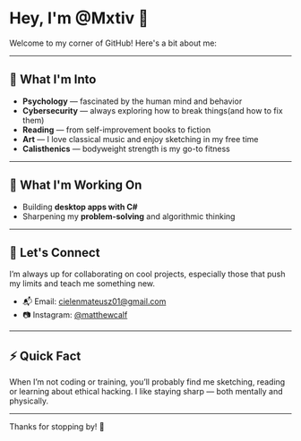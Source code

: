 # Hey, I'm @Mxtiv 👋

Welcome to my corner of GitHub! Here's a bit about me:

---

## 🎯 What I'm Into
- **Psychology** — fascinated by the human mind and behavior
- **Cybersecurity** — always exploring how to break things(and how to fix them)
- **Reading** — from self-improvement books to fiction
- **Art** — I love classical music and enjoy sketching in my free time  
- **Calisthenics** — bodyweight strength is my go-to fitness

---

## 🚀 What I'm Working On
- Building **desktop apps with C#**
- Sharpening my **problem-solving** and algorithmic thinking

---

## 🤝 Let's Connect
I’m always up for collaborating on cool projects, especially those that push my limits and teach me something new.

- 📬 Email: [cielenmateusz01@gmail.com](mailto:cielenmateusz01@gmail.com)  
- 📷 Instagram: [@matthewcalf](https://instagram.com/matthewcalf)

---

## ⚡ Quick Fact
When I’m not coding or training, you’ll probably find me sketching, reading or learning about ethical hacking. I like staying sharp — both mentally and physically.

---

Thanks for stopping by! 🙌
